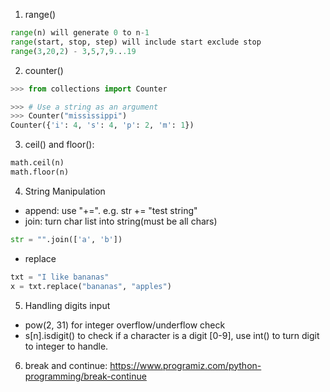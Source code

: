 1. range()
```python
range(n) will generate 0 to n-1
range(start, stop, step) will include start exclude stop
range(3,20,2) - 3,5,7,9...19
```
2. counter()
```python
>>> from collections import Counter

>>> # Use a string as an argument
>>> Counter("mississippi")
Counter({'i': 4, 's': 4, 'p': 2, 'm': 1})
```
3. ceil() and floor(): 
```python
math.ceil(n)
math.floor(n)
```
4. String Manipulation
- append: use "+=". e.g. str += "test string"
- join: turn char list into string(must be all chars)
```python
str = "".join(['a', 'b'])
```
- replace
```python
txt = "I like bananas"
x = txt.replace("bananas", "apples")
```
5. Handling digits input
- pow(2, 31) for integer overflow/underflow check
- s[n].isdigit() to check if a character is a digit [0-9], use int() to turn digit to integer to handle.
6. break and continue: https://www.programiz.com/python-programming/break-continue